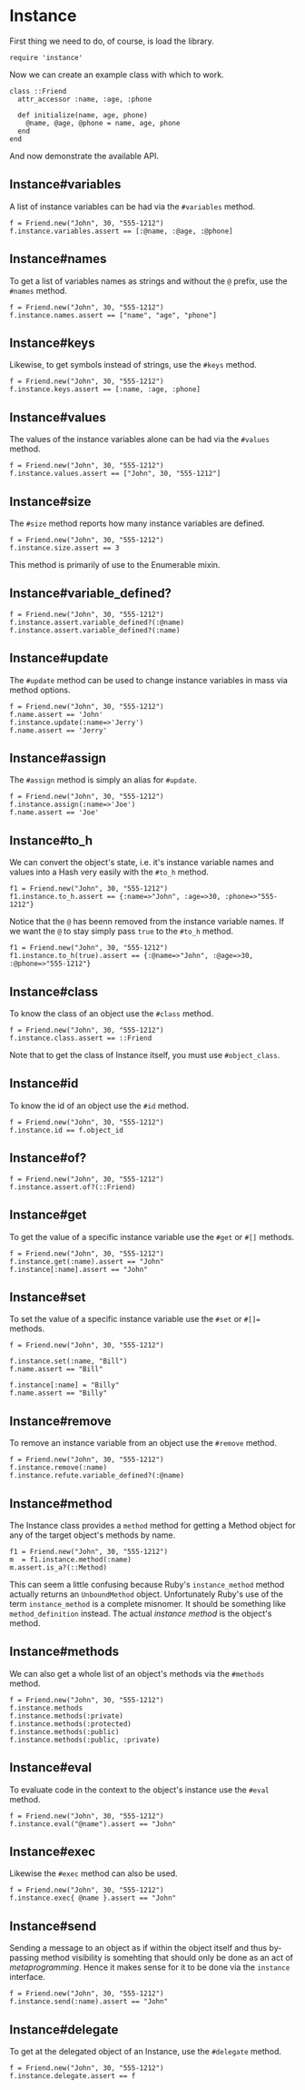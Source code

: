 # Instance

First thing we need to do, of course, is load the library.

    require 'instance'

Now we can create an example class with which to work.

    class ::Friend
      attr_accessor :name, :age, :phone

      def initialize(name, age, phone)
        @name, @age, @phone = name, age, phone
      end
    end

And now demonstrate the available API.

## Instance#variables

A list of instance variables can be had via the `#variables` method.

    f = Friend.new("John", 30, "555-1212")
    f.instance.variables.assert == [:@name, :@age, :@phone]

## Instance#names

To get a list of variables names as strings and without the `@` prefix,
use the `#names` method.

    f = Friend.new("John", 30, "555-1212")
    f.instance.names.assert == ["name", "age", "phone"]

## Instance#keys

Likewise, to get symbols instead of strings, use the `#keys` method.

    f = Friend.new("John", 30, "555-1212")
    f.instance.keys.assert == [:name, :age, :phone]

## Instance#values

The values of the instance variables alone can be had via the `#values` method.

    f = Friend.new("John", 30, "555-1212")
    f.instance.values.assert == ["John", 30, "555-1212"]

## Instance#size

The `#size` method reports how many instance variables are defined.

    f = Friend.new("John", 30, "555-1212")
    f.instance.size.assert == 3

This method is primarily of use to the Enumerable mixin.

## Instance#variable_defined?

    f = Friend.new("John", 30, "555-1212")
    f.instance.assert.variable_defined?(:@name)
    f.instance.assert.variable_defined?(:name)

## Instance#update

The `#update` method can be used to change instance variables in mass via
method options.

    f = Friend.new("John", 30, "555-1212")
    f.name.assert == 'John'
    f.instance.update(:name=>'Jerry')
    f.name.assert == 'Jerry'

## Instance#assign

The `#assign` method is simply an alias for `#update`.

    f = Friend.new("John", 30, "555-1212")
    f.instance.assign(:name=>'Joe')
    f.name.assert == 'Joe'

## Instance#to_h

We can convert the object's state, i.e. it's instance variable names and values
into a Hash very easily with the `#to_h` method.

    f1 = Friend.new("John", 30, "555-1212")
    f1.instance.to_h.assert == {:name=>"John", :age=>30, :phone=>"555-1212"}

Notice that the `@` has beenn removed from the instance variable names. If we
want the `@` to stay simply pass `true` to the `#to_h` method.

    f1 = Friend.new("John", 30, "555-1212")
    f1.instance.to_h(true).assert == {:@name=>"John", :@age=>30, :@phone=>"555-1212"}

## Instance#class

To know the class of an object use the `#class` method.

    f = Friend.new("John", 30, "555-1212")
    f.instance.class.assert == ::Friend

Note that to get the class of Instance itself, you must use `#object_class`. 

## Instance#id

To know the id of an object use the `#id` method.

    f = Friend.new("John", 30, "555-1212")
    f.instance.id == f.object_id

## Instance#of?

    f = Friend.new("John", 30, "555-1212")
    f.instance.assert.of?(::Friend)

## Instance#get

To get the value of a specific instance variable use the `#get` or `#[]`
methods.

    f = Friend.new("John", 30, "555-1212")
    f.instance.get(:name).assert == "John"
    f.instance[:name].assert == "John"

## Instance#set

To set the value of a specific instance variable use the `#set` or `#[]=`
methods.

    f = Friend.new("John", 30, "555-1212")

    f.instance.set(:name, "Bill")
    f.name.assert == "Bill"

    f.instance[:name] = "Billy"
    f.name.assert == "Billy"

## Instance#remove

To remove an instance variable from an object use the `#remove` method.

    f = Friend.new("John", 30, "555-1212")
    f.instance.remove(:name)
    f.instance.refute.variable_defined?(:@name)

## Instance#method

The Instance class provides a `method` method for getting a Method object for
any of the target object's methods by name.

    f1 = Friend.new("John", 30, "555-1212")
    m  = f1.instance.method(:name)
    m.assert.is_a?(::Method)

This can seem a little confusing because Ruby's `instance_method` method actually
returns an `UnboundMethod` object. Unfortunately Ruby's use of the term `instance_method`
is a complete misnomer. It should be something like `method_definition` instead.
The actual *instance method* is the object's method.

## Instance#methods

We can also get a whole list of an object's methods via the `#methods` method.

    f = Friend.new("John", 30, "555-1212")
    f.instance.methods
    f.instance.methods(:private)
    f.instance.methods(:protected)
    f.instance.methods(:public)
    f.instance.methods(:public, :private)

## Instance#eval

To evaluate code in the context to the object's instance use the `#eval` method.

    f = Friend.new("John", 30, "555-1212")
    f.instance.eval("@name").assert == "John"

## Instance#exec

Likewise the `#exec` method can also be used.

    f = Friend.new("John", 30, "555-1212")
    f.instance.exec{ @name }.assert == "John"

## Instance#send

Sending a message to an object as if within the object itself and thus by-passing
method visibility is somehting that should only be done as an act of *metaprogramming*.
Hence it makes sense for it to be done via the `instance` interface.

    f = Friend.new("John", 30, "555-1212")
    f.instance.send(:name).assert == "John"

## Instance#delegate

To get at the delegated object of an Instance, use the `#delegate` method.

    f = Friend.new("John", 30, "555-1212")
    f.instance.delegate.assert == f


